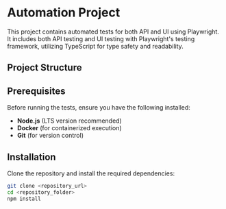 # Automation Project

This project contains automated tests for both API and UI using Playwright. It includes both API testing and UI testing with Playwright's testing framework, utilizing TypeScript for type safety and readability.

## Project Structure


## Prerequisites

Before running the tests, ensure you have the following installed:

- **Node.js** (LTS version recommended)
- **Docker** (for containerized execution)
- **Git** (for version control)

## Installation

Clone the repository and install the required dependencies:

```bash
git clone <repository_url>
cd <repository_folder>
npm install
